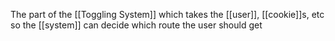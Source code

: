 The part of the [[Toggling System]] which takes the [[user]], [[cookie]]s, etc so the [[system]] can decide which route the user should get